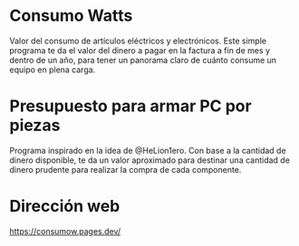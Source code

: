 # Consumo Watts

Valor del consumo de artículos eléctricos y electrónicos. Este simple programa te da el valor del dinero a pagar en la factura a fin de mes y dentro de un año, para tener un panorama claro de cuánto consume un equipo en plena carga.

# Presupuesto para armar PC por piezas

Programa inspirado en la idea de @HeLion1ero. Con base a la cantidad de dinero disponible, te da un valor aproximado para destinar una cantidad de dinero prudente para realizar la compra de cada componente.

# Dirección web

https://consumow.pages.dev/
